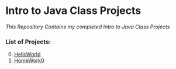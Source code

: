 # Intro to Java Class Projects
*This Repository Contains my completed Intro to Java Class Projects*


### List of Projects:
00. [HelloWorld](https://github.com/rightbrainpapi/IntroToJavaClassProjects/tree/master/HelloWorld) <br>
 0. [HomeWork0](https://github.com/rightbrainpapi/IntroToJavaClassProjects/tree/master/HomeWork0)